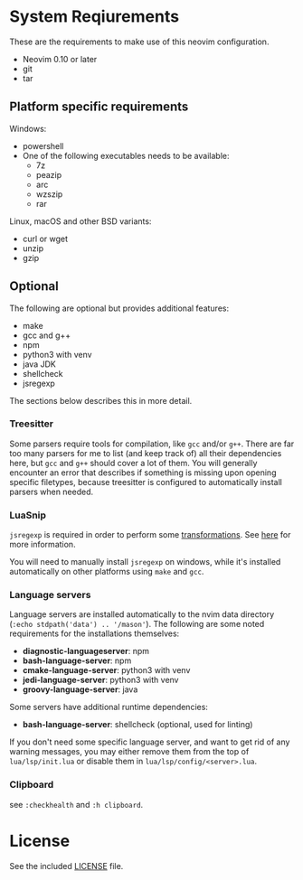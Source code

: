 # System Reqiurements
These are the requirements to make use of this neovim configuration.

- Neovim 0.10 or later
- git
- tar

## Platform specific requirements

Windows:
- powershell
- One of the following executables needs to be available:
    - 7z
    - peazip
    - arc
    - wzszip
    - rar

Linux, macOS and other BSD variants:
- curl or wget
- unzip
- gzip

## Optional

The following are optional but provides additional features:

- make
- gcc and g++
- npm
- python3 with venv
- java JDK
- shellcheck
- jsregexp

The sections below describes this in more detail.

### Treesitter
Some parsers require tools for compilation, like `gcc` and/or `g++`. There are far too many parsers for me to list (and keep track of) all their dependencies here, but `gcc` and `g++` should cover a lot of them. You will generally encounter an error that describes if something is missing upon opening specific filetypes, because treesitter is configured to automatically install parsers when needed.

### LuaSnip
`jsregexp` is required in order to perform some [transformations](https://code.visualstudio.com/docs/editor/userdefinedsnippets#_variable-transforms). See [here](https://github.com/L3MON4D3/LuaSnip/blob/master/DOC.md#transformations) for more information. 

You will need to manually install `jsregexp` on windows, while it's installed automatically on other platforms using `make` and `gcc`.

### Language servers
Language servers are installed automatically to the nvim data directory (`:echo stdpath('data') .. '/mason'`). The following are some noted requirements for the installations themselves:

- **diagnostic-languageserver**: npm
- **bash-language-server**: npm
- **cmake-language-server**: python3 with venv
- **jedi-language-server**: python3 with venv
- **groovy-language-server**: java

Some servers have additional runtime dependencies:

- **bash-language-server**: shellcheck (optional, used for linting)

If you don't need some specific language server, and want to get rid of any warning messages, you may either remove them from the top of `lua/lsp/init.lua` or disable them in `lua/lsp/config/<server>.lua`.

### Clipboard
see `:checkhealth` and `:h clipboard`.

# License
See the included [LICENSE](LICENSE) file.
